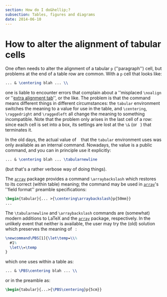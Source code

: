 ```yaml
---
section: How do I do&hellip;?
subsection: Tables, figures and diagrams
date: 2014-06-10
---
```


# How to alter the alignment of tabular cells

One often needs to alter the alignment of a tabular `p` (''paragraph'')
cell, but problems at the end of a table row are common.  With a
`p` cell that looks like:
```latex
... & \centering blah ... \\
```
one is liable to encounter errors that complain about a ''misplaced
`\noalign` or ''[extra alignment tab](FAQ-altabcr.md)'', or the like.
The problem is that the command ` ` means different things in
different circumstances: the `tabular` environment
switches the meaning to a value for use in the table, and
`\centering`, `\raggedright` and `\raggedleft` all change the
meaning to something incompatible.  Note that the problem only
arises in the last cell of a row: since each cell is set into a box,
its settings are lost at the `\&` (or ` `) that
terminates it. 

In the old days, the actual value of ` ` that the
`tabular` environment uses was only available as an
internal command.  Nowadays, the value is a public command, and you
can in principle use it explicitly:
```latex
... & \centering blah ... \tabularnewline
```
(but that's a rather verbose way of doing things).

The [`array`](https://ctan.org/pkg/array) package provides a command `\arraybackslash`
which restores ` ` to its correct (within table) meaning;
the command may be used in [`array`](https://ctan.org/pkg/array)'s ''field format'' preamble
specifications:
```latex
\begin{tabular}{... >{\centering\arraybackslash}p{50mm}}
...
```

The `\tabularnewline` and `\arraybackslash` commands are
(somewhat) modern additions to LaTeX and the [`array`](https://ctan.org/pkg/array)
package, respectively.  In the unlikely event that neither is
available, the user may try the (old) solution which preserves the
meaning of ` `:
<!-- {% raw %} -->
```latex
\newcommand\PBS[1]{\let\temp=\\%
  #1%
  \let\\=\temp
}
```
<!-- {% endraw %} -->
which one uses within a table as:
```latex
... & \PBS\centering blah ... \\
```
or in the preamble as:
```latex
\begin{tabular}{...>{\PBS\centering}p{5cm}}
```

